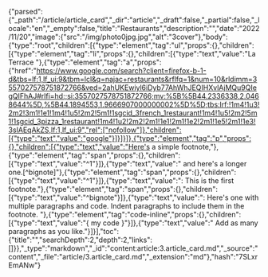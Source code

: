 {"parsed":{"_path":"/article/article_card","_dir":"article","_draft":false,"_partial":false,"_locale":"en","_empty":false,"title":"Restaurants","description":"","date":"2022/11/20","image":{"src":"/img/photo0jpg.jpg","alt":"3cover"},"body":{"type":"root","children":[{"type":"element","tag":"ul","props":{},"children":[{"type":"element","tag":"li","props":{},"children":[{"type":"text","value":"La Terrace "},{"type":"element","tag":"a","props":{"href":"https://www.google.com/search?client=firefox-b-1-d&tbs=lf:1,lf_ui:9&tbm=lcl&q=najac+restaurants&rflfq=1&num=10&rldimm=3557027578751872766&ved=2ahUKEwiyl6iDyb77AhWhJEQIHXvlAjMQu9QIegQIFhAJ#rlfi=hd:;si:3557027578751872766;mv:%5B%5B44.2336338,2.0468644%5D,%5B44.1894553,1.9666907000000002%5D%5D;tbs:lrf:!1m4!1u3!2m2!3m1!1e1!1m4!1u5!2m2!5m1!1sgcid_3french_1restaurant!1m4!1u5!2m2!5m1!1sgcid_3pizza_1restaurant!1m4!1u2!2m2!2m1!1e1!2m1!1e2!2m1!1e5!2m1!1e3!3sIAEqAkZS,lf:1,lf_ui:9","rel":["nofollow"]},"children":[{"type":"text","value":"google"}]}]}]},{"type":"element","tag":"p","props":{},"children":[{"type":"text","value":"Here's a simple footnote,"},{"type":"element","tag":"span","props":{},"children":[{"type":"text","value":"^1"}]},{"type":"text","value":" and here's a longer one.[^bignote]"},{"type":"element","tag":"span","props":{},"children":[{"type":"text","value":"^1"}]},{"type":"text","value":": This is the first footnote."},{"type":"element","tag":"span","props":{},"children":[{"type":"text","value":"^bignote"}]},{"type":"text","value":": Here's one with multiple paragraphs and code.    Indent paragraphs to include them in the footnote.    "},{"type":"element","tag":"code-inline","props":{},"children":[{"type":"text","value":"{ my code }"}]},{"type":"text","value":"    Add as many paragraphs as you like."}]}],"toc":{"title":"","searchDepth":2,"depth":2,"links":[]}},"_type":"markdown","_id":"content:article:3.article_card.md","_source":"content","_file":"article/3.article_card.md","_extension":"md"},"hash":"7SLxrEmANw"}